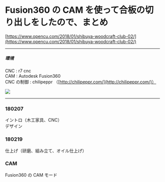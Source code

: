 # Fusion360 の CAM を使って合板の切り出しをしたので、まとめ  

[https://www.opencu.com/2018/01/shibuya-woodcraft-club-02/](https://www.opencu.com/2018/01/shibuya-woodcraft-club-02/)  


---  

##### 環境  

CNC : r7 cnc  
CAM : Autodesk Fusion360  
CNC の制御 : chilipeppr （[http://chilipeppr.com/](http://chilipeppr.com/)）  

[![](https://img.youtube.com/vi/DDYNxq84B_4/0.jpg)](https://www.youtube.com/watch?v=DDYNxq84B_4)


---  

### 180207
イントロ（木工家具、CNC）  
デザイン  

### 180219  
仕上げ（研磨、組み立て、オイル仕上げ）  


### CAM  
Fusion360 の CAM モード